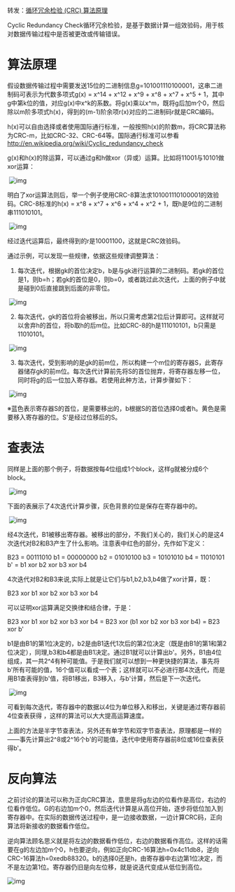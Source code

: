 转发：[循环冗余检验 (CRC) 算法原理](https://www.cnblogs.com/esestt/archive/2007/08/09/848856.html)

Cyclic Redundancy Check循环冗余检验，是基于数据计算一组效验码，用于核对数据传输过程中是否被更改或传输错误。

# 算法原理

假设数据传输过程中需要发送15位的二进制信息g=101001110100001，这串二进制码可表示为代数多项式g(x) = x^14 + x^12 + x^9 + x^8 + x^7 + x^5 + 1，其中g中第k位的值，对应g(x)中x^k的系数。将g(x)乘以x^m，既将g后加m个0，然后除以m阶多项式h(x)，得到的(m-1)阶余项r(x)对应的二进制码r就是CRC编码。

h(x)可以自由选择或者使用国际通行标准，一般按照h(x)的阶数m，将CRC算法称为CRC-m，比如CRC-32、CRC-64等。国际通行标准可以参看<http://en.wikipedia.org/wiki/Cyclic_redundancy_check>

g(x)和h(x)的除运算，可以通过g和h做xor（异或）运算。比如将11001与10101做xor运算：

​      ![img](https://images.cnblogs.com/cnblogs_com/esestt/CRC/crc001.gif)

明白了xor运算法则后，举一个例子使用CRC-8算法求101001110100001的效验码。CRC-8标准的h(x) = x^8 + x^7 + x^6 + x^4 + x^2 + 1，既h是9位的二进制串111010101。 

​      ![img](https://images.cnblogs.com/cnblogs_com/esestt/CRC/crc002.gif)

经过迭代运算后，最终得到的r是10001100，这就是CRC效验码。

通过示例，可以发现一些规律，依据这些规律调整算法： 

1. 每次迭代，根据gk的首位决定b，b是与gk进行运算的二进制码。若gk的首位是1，则b=h；若gk的首位是0，则b=0，或者跳过此次迭代，上面的例子中就是碰到0后直接跳到后面的非零位。

​               ![img](https://images.cnblogs.com/cnblogs_com/esestt/CRC/crc003.gif)


2. 每次迭代，gk的首位将会被移出，所以只需考虑第2位后计算即可。这样就可以舍弃h的首位，将b取h的后m位。比如CRC-8的h是111010101，b只需是11010101。 

​      ![img](https://images.cnblogs.com/cnblogs_com/esestt/CRC/crc004.gif)

3. 每次迭代，受到影响的是gk的前m位，所以构建一个m位的寄存器S，此寄存器储存gk的前m位。每次迭代计算前先将S的首位抛弃，将寄存器左移一位，同时将g的后一位加入寄存器。若使用此种方法，计算步骤如下： 

​      ![img](https://images.cnblogs.com/cnblogs_com/esestt/CRC/crc005.gif)

※蓝色表示寄存器S的首位，是需要移出的，b根据S的首位选择0或者h。黄色是需要移入寄存器的位。S'是经过位移后的S。 

# 查表法

同样是上面的那个例子，将数据按每4位组成1个block，这样g就被分成6个block。

​      ![img](https://images.cnblogs.com/cnblogs_com/esestt/CRC/crc006.gif)

下面的表展示了4次迭代计算步骤，灰色背景的位是保存在寄存器中的。 

​      ![img](https://images.cnblogs.com/cnblogs_com/esestt/CRC/crc007.gif)



经4次迭代，B1被移出寄存器。被移出的部分，不我们关心的，我们关心的是这4次迭代对B2和B3产生了什么影响。注意表中红色的部分，先作如下定义：

   B23 = 00111010
   b1 = 00000000
   b2 = 01010100
   b3 = 10101010
   b4 = 11010101
   b' = b1 xor b2 xor b3 xor b4

4次迭代对B2和B3来说,实际上就是让它们与b1,b2,b3,b4做了xor计算，既：

   B23 xor b1 xor b2 xor b3 xor b4

可以证明xor运算满足交换律和结合律，于是：

   B23 xor b1 xor b2 xor b3 xor b4 = B23 xor (b1 xor b2 xor b3 xor b4) = B23 xor b'

b1是由B1的第1位决定的，b2是由B1迭代1次后的第2位决定（既是由B1的第1和第2位决定），同理,b3和b4都是由B1决定。通过B1就可以计算出b'。另外，B1由4位组成，其一共2^4有种可能值。于是我们就可以想到一种更快捷的算法，事先将b'所有可能的值，16个值可以看成一个表；这样就可以不必进行那4次迭代，而是用B1查表得到b'值，将B1移出，B3移入，与b'计算，然后是下一次迭代。

​      ![img](https://images.cnblogs.com/cnblogs_com/esestt/CRC/crc008.gif)

可看到每次迭代，寄存器中的数据以4位为单位移入和移出，关键是通过寄存器前4位查表获得
，这样的算法可以大大提高运算速度。

上面的方法是半字节查表法，另外还有单字节和双字节查表法，原理都是一样的——事先计算出2^8或2^16个b'的可能值，迭代中使用寄存器前8位或16位查表获得b'。

# **反向算法**

之前讨论的算法可以称为正向CRC算法，意思是将g左边的位看作是高位，右边的位看作低位。G的右边加m个0，然后迭代计算是从高位开始，逐步将低位加入到寄存器中。在实际的数据传送过程中，是一边接收数据，一边计算CRC码，正向算法将新接收的数据看作低位。

逆向算法顾名思义就是将左边的数据看作低位，右边的数据看作高位。这样的话需要在g的左边加m个0，h也要逆向，例如正向CRC-16算法h=0x4c11db8，逆向CRC-16算法h=0xedb88320。b的选择0还是h，由寄存器中右边第1位决定，而不是左边第1位。寄存器仍旧是向左位移，就是说迭代变成从低位到高位。

![img](https://images.cnblogs.com/cnblogs_com/esestt/CRC/crc012.gif)